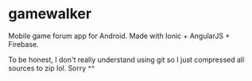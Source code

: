 # gamewalker
Mobile game forum app for Android. Made with Ionic + AngularJS + Firebase.

To be honest, I don't really understand using git so I just compressed all sources to zip lol. Sorry ^^
